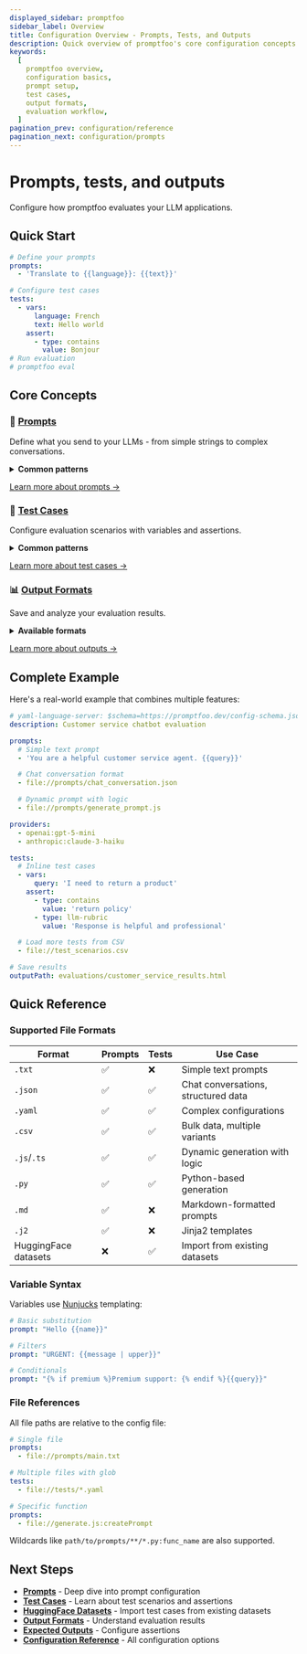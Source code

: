 ```yaml
---
displayed_sidebar: promptfoo
sidebar_label: Overview
title: Configuration Overview - Prompts, Tests, and Outputs
description: Quick overview of promptfoo's core configuration concepts including prompts, test cases, outputs, and common patterns for LLM evaluation.
keywords:
  [
    promptfoo overview,
    configuration basics,
    prompt setup,
    test cases,
    output formats,
    evaluation workflow,
  ]
pagination_prev: configuration/reference
pagination_next: configuration/prompts
---
```


# Prompts, tests, and outputs

Configure how promptfoo evaluates your LLM applications.

## Quick Start

```yaml title="promptfooconfig.yaml"
# Define your prompts
prompts:
  - 'Translate to {{language}}: {{text}}'

# Configure test cases
tests:
  - vars:
      language: French
      text: Hello world
    assert:
      - type: contains
        value: Bonjour
# Run evaluation
# promptfoo eval
```

## Core Concepts

### 📝 [Prompts](/docs/configuration/prompts)

Define what you send to your LLMs - from simple strings to complex conversations.

<details>
<summary><strong>Common patterns</strong></summary>

**Text prompts**

```yaml
prompts:
  - 'Summarize this: {{content}}'
  - file://prompts/customer_service.txt
```

**Chat conversations**

```yaml
prompts:
  - file://prompts/chat.json
```

**Dynamic prompts**

```yaml
prompts:
  - file://generate_prompt.js
  - file://create_prompt.py
```

</details>

[Learn more about prompts →](/docs/configuration/prompts)

### 🧪 [Test Cases](/docs/configuration/test-cases)

Configure evaluation scenarios with variables and assertions.

<details>
<summary><strong>Common patterns</strong></summary>

**Inline tests**

```yaml
tests:
  - vars:
      question: "What's 2+2?"
    assert:
      - type: equals
        value: '4'
```

**CSV test data**

```yaml
tests: file://test_cases.csv
```

**HuggingFace datasets**

```yaml
tests: huggingface://datasets/rajpurkar/squad
```

**Dynamic generation**

```yaml
tests: file://generate_tests.js
```

</details>

[Learn more about test cases →](/docs/configuration/test-cases)

### 📊 [Output Formats](/docs/configuration/outputs)

Save and analyze your evaluation results.

<details>
<summary><strong>Available formats</strong></summary>

```bash
# Visual report
promptfoo eval --output results.html

# Data analysis
promptfoo eval --output results.json

# Spreadsheet
promptfoo eval --output results.csv
```

</details>

[Learn more about outputs →](/docs/configuration/outputs)

## Complete Example

Here's a real-world example that combines multiple features:

```yaml title="promptfooconfig.yaml"
# yaml-language-server: $schema=https://promptfoo.dev/config-schema.json
description: Customer service chatbot evaluation

prompts:
  # Simple text prompt
  - 'You are a helpful customer service agent. {{query}}'

  # Chat conversation format
  - file://prompts/chat_conversation.json

  # Dynamic prompt with logic
  - file://prompts/generate_prompt.js

providers:
  - openai:gpt-5-mini
  - anthropic:claude-3-haiku

tests:
  # Inline test cases
  - vars:
      query: 'I need to return a product'
    assert:
      - type: contains
        value: 'return policy'
      - type: llm-rubric
        value: 'Response is helpful and professional'

  # Load more tests from CSV
  - file://test_scenarios.csv

# Save results
outputPath: evaluations/customer_service_results.html
```

## Quick Reference

### Supported File Formats

| Format               | Prompts | Tests | Use Case                            |
| -------------------- | ------- | ----- | ----------------------------------- |
| `.txt`               | ✅      | ❌    | Simple text prompts                 |
| `.json`              | ✅      | ✅    | Chat conversations, structured data |
| `.yaml`              | ✅      | ✅    | Complex configurations              |
| `.csv`               | ✅      | ✅    | Bulk data, multiple variants        |
| `.js`/`.ts`          | ✅      | ✅    | Dynamic generation with logic       |
| `.py`                | ✅      | ✅    | Python-based generation             |
| `.md`                | ✅      | ❌    | Markdown-formatted prompts          |
| `.j2`                | ✅      | ❌    | Jinja2 templates                    |
| HuggingFace datasets | ❌      | ✅    | Import from existing datasets       |

### Variable Syntax

Variables use [Nunjucks](https://mozilla.github.io/nunjucks/) templating:

```yaml
# Basic substitution
prompt: "Hello {{name}}"

# Filters
prompt: "URGENT: {{message | upper}}"

# Conditionals
prompt: "{% if premium %}Premium support: {% endif %}{{query}}"
```

### File References

All file paths are relative to the config file:

```yaml
# Single file
prompts:
  - file://prompts/main.txt

# Multiple files with glob
tests:
  - file://tests/*.yaml

# Specific function
prompts:
  - file://generate.js:createPrompt
```

Wildcards like `path/to/prompts/**/*.py:func_name` are also supported.

## Next Steps

- **[Prompts](/docs/configuration/prompts)** - Deep dive into prompt configuration
- **[Test Cases](/docs/configuration/test-cases)** - Learn about test scenarios and assertions
- **[HuggingFace Datasets](/docs/configuration/huggingface-datasets)** - Import test cases from existing datasets
- **[Output Formats](/docs/configuration/outputs)** - Understand evaluation results
- **[Expected Outputs](/docs/configuration/expected-outputs)** - Configure assertions
- **[Configuration Reference](/docs/configuration/reference)** - All configuration options
